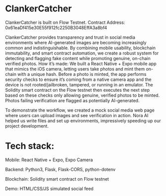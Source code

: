 # ClankerCatcher

ClankerCatcher is built on Flow Testnet.
Contract Address: 0x61eaDf415e30E55f912fc2250B3048EffA3a8bf4

ClankerCatcher provides transparency and trust in social media environments where AI-generated images are becoming increasingly common and indistinguishable. By combining mobile usability, blockchain immutability, and smart contract automation, we create a robust system for detecting and flagging fake content while promoting genuine, on-chain verified photos.
How it’s made: We built a React Native + Expo mobile app that mimics the iOS camera, letting users take photos and mint them on-chain with a unique hash. Before a photo is minted, the app performs security checks to ensure it’s coming from a native camera app and the device is not rooted/jailbroken, tampered, or running in an emulator. The Solidity smart contract on the Flow testnet then executes the next step based on these checks only allowing genuine, verified photos to be minted. Photos failing verification are flagged as potentially AI-generated.

To demonstrate the workflow, we created a mock social media web page where users can upload images and see verification in action. Nora AI helped us write files and set up environments, impressively speeding up our project development. 

# Tech stack:

Mobile: React Native + Expo, Expo Camera

Backend: Python3, Flask, Flask-CORS, python-dotenv

Blockchain: Solidity smart contract on Flow testnet

Demo: HTML/CSS/JS simulated social feed
